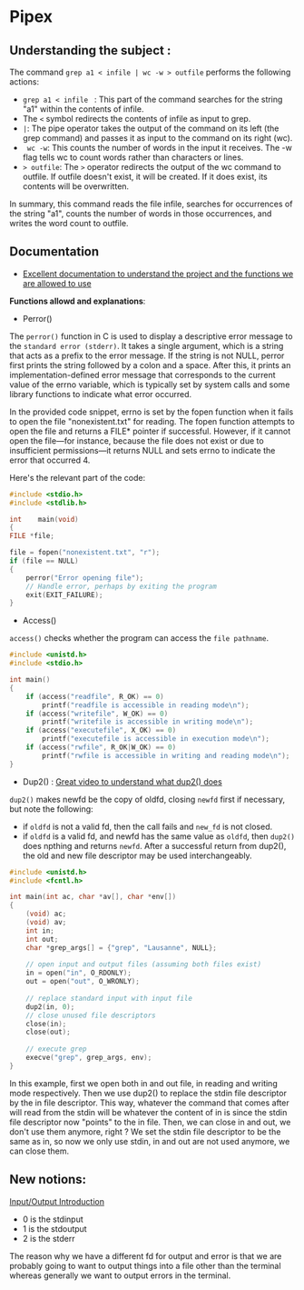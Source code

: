 # Pipex

## Understanding the subject :

The command ```grep a1 < infile | wc -w > outfile``` performs the following actions:

- ```grep a1 < infile ``` : This part of the command searches for the string "a1" within the contents of infile.
- The ```<``` symbol redirects the contents of infile as input to grep.
- ``` | ```: The pipe operator takes the output of the command on its left (the grep command) and passes it as input to the command on its right (wc).
-  ``` wc -w```: This counts the number of words in the input it receives. The -w flag tells wc to count words rather than characters or lines.
- ```> outfile```: The ```>``` operator redirects the output of the wc command to outfile. If outfile doesn't exist, it will be created. If it does exist, its contents will be overwritten.

In summary, this command reads the file infile, searches for occurrences of the string "a1", counts the number of words in those occurrences, and writes the word count to outfile.


## Documentation

- [Excellent documentation to understand the project and the functions we are allowed to use](https://42-cursus.gitbook.io/guide/rank-02/pipex/understand-pipex)

**Functions allowd and explanations**:

- Perror()

The ```perror()``` function in C is used to display a descriptive error message to the ```standard error (stderr)```. It takes a single argument, which is a string that acts as a prefix to the error message. If the string is not NULL, perror first prints the string followed by a colon and a space. After this, it prints an implementation-defined error message that corresponds to the current value of the errno variable, which is typically set by system calls and some library functions to indicate what error occurred.

In the provided code snippet, errno is set by the fopen function when it fails to open the file "nonexistent.txt" for reading. The fopen function attempts to open the file and returns a FILE* pointer if successful. However, if it cannot open the file—for instance, because the file does not exist or due to insufficient permissions—it returns NULL and sets errno to indicate the error that occurred 4.

Here's the relevant part of the code:
```c
#include <stdio.h>
#include <stdlib.h>

int    main(void)
{
FILE *file;

file = fopen("nonexistent.txt", "r");
if (file == NULL)
{
    perror("Error opening file");
    // Handle error, perhaps by exiting the program
    exit(EXIT_FAILURE);
}
```

- Access()

```access()``` checks whether the program can access the ```file pathname```.
```c
#include <unistd.h>
#include <stdio.h>

int main()
{
    if (access("readfile", R_OK) == 0)
        printf("readfile is accessible in reading mode\n");
    if (access("writefile", W_OK) == 0)
        printf("writefile is accessible in writing mode\n");
    if (access("executefile", X_OK) == 0)
        printf("executefile is accessible in execution mode\n");
    if (access("rwfile", R_OK|W_OK) == 0)
        printf("rwfile is accessible in writing and reading mode\n");
}
```

- Dup2() : [Great video to understand what dup2() does](https://www.youtube.com/watch?v=5fnVr-zH-SE)

```dup2()``` makes newfd be the copy of oldfd, closing ```newfd``` first if necessary, but note the following:
- if ```oldfd``` is not a valid fd, then the call fails and ```new_fd``` is not closed.
- if ```oldfd``` is a valid fd, and newfd has the same value as ```oldfd```, then ```dup2()``` does npthing and returns ```newfd```.
After a successful return from dup2(), the old and new file descriptor may be used interchangeably.

```c
#include <unistd.h>
#include <fcntl.h>

int main(int ac, char *av[], char *env[])
{
    (void) ac;
    (void) av;
    int in;
    int out;
    char *grep_args[] = {"grep", "Lausanne", NULL};
    
    // open input and output files (assuming both files exist)
    in = open("in", O_RDONLY);
    out = open("out", O_WRONLY); 
    
    // replace standard input with input file
    dup2(in, 0);
    // close unused file descriptors
    close(in);
    close(out);
    
    // execute grep
    execve("grep", grep_args, env);
}
```
In this example, first we open both in and out file, in reading and writing mode respectively. Then we use dup2() to replace the stdin file descriptor by the in file descriptor.
This way, whatever the command that comes after will read from the stdin will be whatever the content of in is since the stdin file descriptor now "points" to the in file. Then, we can close in and out, we don't use them anymore, right ? We set the stdin file descriptor to be the same as in, so now we only use stdin, in and out are not used anymore, we can close them.

## New notions:

[Input/Output Introduction](https://www.youtube.com/watch?v=Vax97MIL_uI&list=RDCMUCX2Dop_X6MtbcmEVkbjMpSA&start_radio=1&rv=Vax97MIL_uI&t=1)

- 0 is the stdinput
- 1 is the stdoutput
- 2 is the stderr

The reason why we have a different fd for output and error is that we are probably going to want to output things into a file other than the terminal whereas generally we want to output errors in the terminal. 

